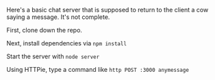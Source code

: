 Here's a basic chat server that is supposed to return to the client a cow saying a message. It's not complete.

First, clone down the repo.

Next, install dependencies via `npm install`

Start the server with `node server`

Using HTTPie, type a command like `http POST :3000 anymessage`
